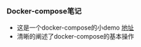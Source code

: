### Docker-compose笔记

- 这是一个docker-compose的小demo [地址](https://github.com/zhouyuanmin/DockerFileDemo)
- 清晰的阐述了docker-compose的基本操作